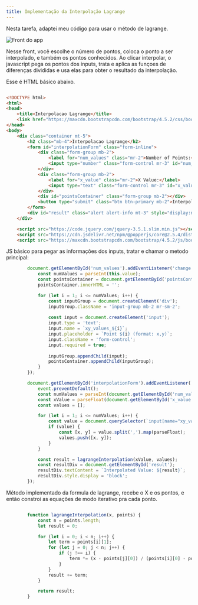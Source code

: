 ```yaml
---
title: Implementação da Interpolação Lagrange
---
```


Nesta tarefa, adaptei meu código para usar o método de lagrange.

![Front do app](/images/teste_lagrange.png)

Nesse front, você escolhe o número de pontos, coloca o ponto a ser interpolado, e também os pontos conhecidos. Ao clicar interpolar, o javascript pega os pontos dos inputs, trata e aplica as funçoes de diferenças divididas e usa elas para obter o resultado da interpolação.

Esse é HTML básico abaixo.
```html

<!DOCTYPE html>
<html>
<head>
    <title>Interpolacao Lagrange</title>
    <link href="https://maxcdn.bootstrapcdn.com/bootstrap/4.5.2/css/bootstrap.min.css" rel="stylesheet">
</head>
<body>
    <div class="container mt-5">
        <h2 class="mb-4">Interpolacao Lagrange</h2>
        <form id="interpolationForm" class="form-inline">
            <div class="form-group mb-2">
                <label for="num_values" class="mr-2">Number of Points:</label>
                <input type="number" class="form-control mr-3" id="num_values" name="num_values" required>
            </div>
            <div class="form-group mb-2">
                <label for="x_value" class="mr-2">X Value:</label>
                <input type="text" class="form-control mr-3" id="x_value" name="x_value" required>
            </div>
            <div id="pointsContainer" class="form-group mb-2"></div>
            <button type="submit" class="btn btn-primary mb-2">Interpolate</button>
        </form>
        <div id="result" class="alert alert-info mt-3" style="display:none;"></div>
    </div>

    <script src="https://code.jquery.com/jquery-3.5.1.slim.min.js"></script>
    <script src="https://cdn.jsdelivr.net/npm/@popperjs/core@2.5.4/dist/umd/popper.min.js"></script>
    <script src="https://maxcdn.bootstrapcdn.com/bootstrap/4.5.2/js/bootstrap.min.js"></script>

```
JS básico para pegar as informações dos inputs, tratar e chamar o metodo principal:
```js
        document.getElementById('num_values').addEventListener('change', function() {
            const numValues = parseInt(this.value);
            const pointsContainer = document.getElementById('pointsContainer');
            pointsContainer.innerHTML = '';

            for (let i = 1; i <= numValues; i++) {
                const inputGroup = document.createElement('div');
                inputGroup.className = 'input-group mb-2 mr-sm-2';
                
                const input = document.createElement('input');
                input.type = 'text';
                input.name = `xy_values_${i}`;
                input.placeholder = `Point ${i} (format: x,y)`;
                input.className = 'form-control';
                input.required = true;
                
                inputGroup.appendChild(input);
                pointsContainer.appendChild(inputGroup);
            }
        });

        document.getElementById('interpolationForm').addEventListener('submit', function(event) {
            event.preventDefault();
            const numValues = parseInt(document.getElementById('num_values').value);
            const xValue = parseFloat(document.getElementById('x_value').value);
            const values = [];

            for (let i = 1; i <= numValues; i++) {
                const value = document.querySelector(`input[name="xy_values_${i}"]`).value;
                if (value) {
                    const [x, y] = value.split(',').map(parseFloat);
                    values.push([x, y]);
                }
            }

            const result = lagrangeInterpolation(xValue, values);
            const resultDiv = document.getElementById('result');
            resultDiv.textContent = `Interpolated Value: ${result}`;
            resultDiv.style.display = 'block';
        });

```
        
Método implementado da formula de lagrange, recebe o X e os pontos, e então constroi as equações de modo iterativo pra cada ponto.     
```js

        function lagrangeInterpolation(x, points) {
            const n = points.length;
            let result = 0;

            for (let i = 0; i < n; i++) {
                let term = points[i][1];
                for (let j = 0; j < n; j++) {
                    if (j !== i) {
                        term *= (x - points[j][0]) / (points[i][0] - points[j][0]);
                    }
                }
                result += term;
            }

            return result;
        }
```

